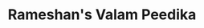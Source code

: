 ---
title: "Rameshan's Valam Peedika"
url: /payangadi-r-s/rameshans-valam-peedika/
shop: agrarian
---